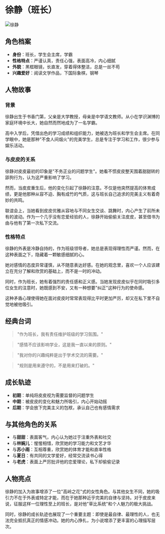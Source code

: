 # 徐静（班长）

![徐静](/images/xujing.jpg)

## 角色档案

- **身份**：班长，学生会主席，学霸
- **性格特点**：严谨认真，责任心强，表面高冷，内心细腻
- **外貌**：黑框眼镜，长直发，穿着得体整洁，总是一丝不苟
- **兴趣爱好**：阅读文学作品，下国际象棋，钢琴

## 人物故事

### 背景

徐静出生于书香门第，父亲是大学教授，母亲是中学语文教师。从小在学识渊博的家庭环境中长大，她自然而然地成为了一名学霸。

高中入学后，凭借出色的学习成绩和组织能力，她被选为班长和学生会主席。在同学眼中，她是那种"不食人间烟火"的完美学生，总是专注于学习和工作，很少参与娱乐活动。

### 与皮皮的关系

徐静对皮皮最初的印象是"不务正业的问题学生"。她看不惯皮皮整天围着甜甜转的舔狗行为，认为这严重影响了学习。

然而，当皮皮重生后，他的变化引起了徐静的注意。不仅是他突然提高的体育成绩，更是他那种从容不迫、胸有成竹的气质，这与班长自己追求的完美主义有着奇妙的共鸣。

联谊会上，当她看到皮皮优雅从容地与不同女生交谈、跳舞时，内心产生了前所未有的波动。作为一个几乎没有恋爱经验的人，徐静开始偷偷关注皮皮，甚至借书为由与他有了第一次私下交流。

### 性格特点

徐静的外表是冷静自持的，作为班级领导者，她总是表现得理性而严谨。然而，在这种表面之下，隐藏着一颗敏感细腻的心。

她对感情的态度异常谨慎，从不随意表达好感。在她的观念里，喜欢一个人应该建立在充分了解和欣赏的基础上，而不是一时的冲动。

同时，作为班长，她有着强烈的责任感和正义感。当她发现皮皮似乎在同时吸引多位女生的注意时，她既感到不安，又有一种想要"纠正"这种行为的使命感。

这种矛盾心理使得她在面对皮皮时常常表现得比平时更加严厉，却又在私下里不自觉地被他吸引。

## 经典台词

> "作为班长，我有责任维护班级的学习氛围。"

> "感情不应该影响学业，这是我一直以来的原则。"

> "我对你的兴趣纯粹是出于学术交流的需要。"

> "规则是用来遵守的，不是用来打破的。"

## 成长轨迹

- **初期**：单纯将皮皮视为需要监督的问题学生
- **中期**：被皮皮的变化和魅力所吸引，内心开始动摇
- **后期**：学会放下完美主义的包袱，承认自己也有感情需求

## 与其他角色的关系

- 与**甜甜**：表面客气，内心认为她过于注重外表和社交
- 与**林婉儿**：惺惺相惜，欣赏她的学习能力和文艺才华
- 与**苏小雨**：互相尊重，欣赏她的体育才能和直率性格
- 与**夏日**：有共同的文学爱好，经常交流读书心得
- 与**老虎**：表面上严厉批评他的恋爱理论，私下却偷偷记录

## 人物亮点

徐静的加入为故事增添了一位"高岭之花"式的女性角色。与其他女生不同，她的吸引力不在于外表或特定才能，而在于她那种近乎完美的自律与坚持。对于皮皮来说，征服这样一位理性至上的班长，是对他"草比系统"和个人魅力的极大挑战。

同时，徐静的成长轨迹也展现了一个重要主题：即使是最自律、最理性的人，也无法完全抵抗真正的情感冲动。她的内心挣扎，为小说增添了更丰富的心理描写层次。 